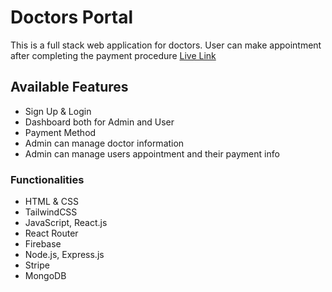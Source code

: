 # Doctors Portal

This is a full stack web application for doctors. User can make appointment after completing the payment procedure
[Live Link](https://doctors-portal-7620b.web.app/)

## Available Features

- Sign Up & Login
- Dashboard both for Admin and User
- Payment Method
- Admin can manage doctor information
- Admin can manage users appointment and their payment info

### Functionalities

- HTML & CSS
- TailwindCSS
- JavaScript, React.js
- React Router
- Firebase
- Node.js, Express.js
- Stripe
- MongoDB
